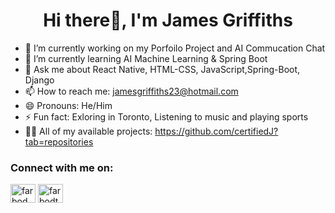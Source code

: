 <h1 align="center">Hi there👋, I'm James Griffiths</h1>


- 🔭 I’m currently working on my Porfoilo Project and AI Commucation Chat
- 🌱 I’m currently learning AI Machine Learning & Spring Boot
- 💬 Ask me about React Native, HTML-CSS, JavaScript,Spring-Boot, Django
- 📫 How to reach me: jamesgriffiths23@hotmail.com
- 😄 Pronouns: He/Him
- ⚡ Fun fact: Exloring in Toronto, Listening to music and playing sports
- 👨‍💻 All of my available projects: https://github.com/certifiedJ?tab=repositories

<h3 align="left">Connect with me on:</h3>
<p align="left">
<a href="https://www.linkedin.com/in/james-griffiths-53b165294/" target="blank"><img align="center" src="https://raw.githubusercontent.com/rahuldkjain/github-profile-readme-generator/master/src/images/icons/Social/linked-in-alt.svg" alt="farbod foroutani" height="30" width="40" /></a>
<a href="https://discord.gg/certifiedjj" target="blank"><img align="center" src="https://raw.githubusercontent.com/rahuldkjain/github-profile-readme-generator/master/src/images/icons/Social/discord.svg" alt="farbodthebig" height="30" width="40" /></a>
</p>

